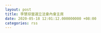 ```yaml
---
layout: post
title: 李慧琼當選立法會內會主席
date: 2020-05-18 12:01:12.000000000 +08:00
categories: rss
---
```



